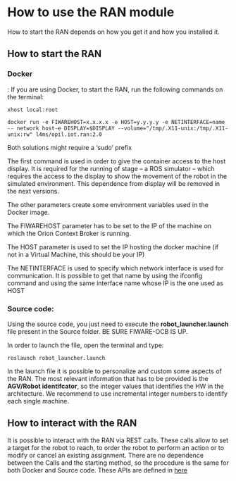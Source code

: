 # How to use the RAN module 
How to start the RAN depends on how you get it and how you installed it. 

## How to start the RAN
### Docker
: If you are using Docker, to start the RAN, run the following commands on the terminal:
 
	xhost local:root
	
	docker run -e FIWAREHOST=x.x.x.x -e HOST=y.y.y.y -e NETINTERFACE=name -- network host-e DISPLAY=$DISPLAY --volume="/tmp/.X11-unix:/tmp/.X11-unix:rw" l4ms/opil.iot.ran:2.0
	
	
Both solutions might require a ‘sudo’ prefix

 The first command is used in order to give the container access to the host display. It is required for the running of stage – a ROS simulator – which requires the access to the display to show the movement of the robot in the simulated environment. This dependence from display will be removed in the next versions.

The other parameters create some environment variables used in the Docker image.


 The FIWAREHOST parameter has to be set to the IP of the machine on which the Orion Context Broker is running.

 The HOST parameter is used to set the IP hosting the docker machine (if not in a Virtual Machine, this should be your IP)

The NETINTERFACE is used to specify which network interface is used for communication. It is possible to get that name by using the ifconfig command and using the same interface name whose IP is the one used as HOST



### Source code: 
Using the source code, you just need to execute the <b>robot_launcher.launch</b> file present in the Source folder. BE SURE FIWARE-OCB IS UP.

 In order to launch the file, open the terminal and type: 

	roslaunch robot_launcher.launch
	
In the launch file it is possible to personalize and custom some aspects of the RAN. The most relevant information that has to be provided is the <b>AGV/Robot identifcator</b>, so the integer values that identifies the HW in the architecture. We recommend to use incremental integer numbers to identify each single machine.


## How to interact with the RAN 

It is possible to interact with the RAN via REST calls. These calls allow to set a target for the robot to reach, to order the robot to perform an action or to modify or cancel an existing assignment. There are no dependence between the Calls and the starting method, so the procedure is the same for both Docker and Source code. These APIs are defined in [here](../api)

